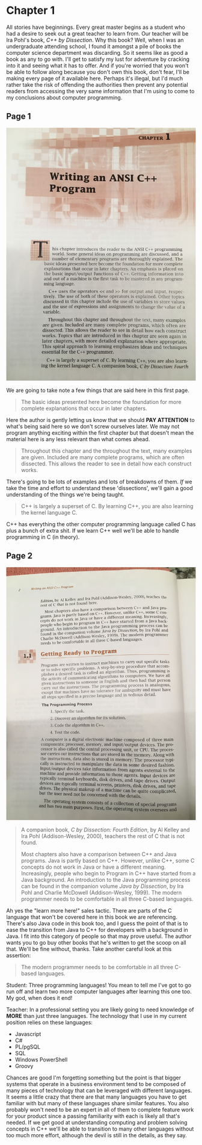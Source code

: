 # Chapter 1
All stories have beginnings. Every great master begins as a student who had a desire to seek out a great teacher to learn from. Our teacher will be Ira Pohl's book, *C++ by Dissection*. Why this book? Well, when I was an undergraduate attending school, I found it amongst a pile of books the computer science department was discarding. So it seems like as good a book as any to go with. I'll get to satisfy my lust for adventure by cracking into it and seeing what it has to offer. And if you're worried that you won't be able to follow along because you don't own this book, don't fear, I'll be making every page of it available here. Perhaps it's illegal, but I'd much rather take the risk of offending the authorities then prevent any potential readers from accessing the very same information that I'm using to come to my conclusions about computer programming.

## Page 1
![page 1 chapter 1](/assets/cppbd/c1p1.jpg)

We are going to take note a few things that are said here in this first page.
> The basic ideas presented here become the foundation for more complete explanations that occur in later chapters.

Here the author is gently letting us know that we should **PAY ATTENTION** to what's being said here so we don't screw ourselves later. We may not program anything exciting within the first chapter but that doesn't mean the material here is any less relevant than what comes ahead.

> Throughout this chapter and the throughout the text, many examples are given. Included are many complete programs, which are often dissected. This allows the reader to see in detail how each construct works.

There's going to be lots of examples and lots of breakdowns of them. *If* we take the time and effort to understand these 'dissections', we'll gain a good understanding of the things we're being taught.

> C++ is largely a superset of C. By learning C++, you are also learning the kernel language C.

C++ has everything the other computer programming language called C has plus a bunch of extra shit. If we learn C++ well we'll be able to handle programming in C (in theory).

## Page 2
![page 2 chapter 1](/assets/cppbd/c1p2.jpg)
> A companion book, *C by Dissection: Fourth Edition*, by Al Kelley and Ira Pohl (Addison-Wesley, 2000), teachers the rest of C that is not found.
>
> Most chapters also have a comparison between C++ and Java programs. Java is partly based on C++. However, unlike C++, some C concepts do not work in Java or have a different meaning. Increasingly, people who begin to Program in C++ have started from a Java background. An introduction to the Java programming process can be found in the companion volume *Java by Dissection*, by Ira Pohl and Charlie McDowell (Addison-Wesley, 1999). The modern programmer needs to be comfortable in all three C-based languages.

Ah yes the "learn more here!" sales tactic. There are parts of the C language that won't be covered here in this book we are referencing. There's also Java code in this book too, and I guess the point of that is to ease the transition from Java to C++ for developers with a background in Java. I fit into this category of people so that may prove useful. The author wants you to go buy other books that he's written to get the scoop on all that. We'll be fine without, thanks. Take another careful look at this assertion:
> The modern programmer needs to be comfortable in all three C-based languages.

Student: Three programming languages! You mean to tell me I've got to go run off and learn two more computer languages after learning this one too. My god, when does it end!

Teacher: In a professional setting you are likely going to need knowledge of **MORE** than just three languages. The technology that I use in my current position relies on these languages:
- Javascript
- C#
- PL/pgSQL
- SQL
- Windows PowerShell
- Groovy

Chances are good I'm forgetting something but the point is that bigger systems that operate in a business environment tend to be composed of many pieces of technology that can be leveraged with different languages. It seems a little crazy that there are that many languages you have to get familiar with but many of these languages share similar features. You also probably won't need to be an expert in all of them to complete feature work for your product since a passing familiarity with each is likely all that's needed. If we get good at understanding computing and problem solving concepts in C++ we'll be able to transition to many other languages without too much more effort, although the devil is still in the details, as they say.
